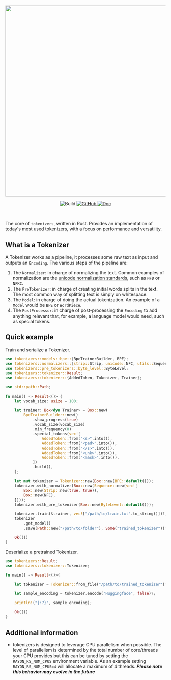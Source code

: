 <p align="center">
    <br>
    <img src="https://huggingface.co/landing/assets/tokenizers/tokenizers-logo.png" width="600"/>
    <br>
<p>
<p align="center">
    <img alt="Build" src="https://github.com/huggingface/tokenizers/workflows/Rust/badge.svg">
    <a href="https://github.com/huggingface/tokenizers/blob/master/LICENSE">
        <img alt="GitHub" src="https://img.shields.io/github/license/huggingface/tokenizers.svg?color=blue">
    </a>
    <a href="https://docs.rs/tokenizers/">
        <img alt="Doc" src="https://docs.rs/tokenizers/badge.svg">
    </a>
</p>
<br>


The core of `tokenizers`, written in Rust.
Provides an implementation of today's most used tokenizers, with a focus on performance and
versatility.

## What is a Tokenizer

A Tokenizer works as a pipeline, it processes some raw text as input and outputs an `Encoding`.
The various steps of the pipeline are:

1. The `Normalizer`: in charge of normalizing the text. Common examples of normalization are
   the [unicode normalization standards](https://unicode.org/reports/tr15/#Norm_Forms), such as `NFD` or `NFKC`.
2. The `PreTokenizer`: in charge of creating initial words splits in the text. The most common way of
   splitting text is simply on whitespace.
3. The `Model`: in charge of doing the actual tokenization. An example of a `Model` would be
   `BPE` or `WordPiece`.
4. The `PostProcessor`: in charge of post-processing the `Encoding` to add anything relevant
   that, for example, a language model would need, such as special tokens.

## Quick example

Train and serialize a Tokenizer.


```Rust
use tokenizers::models::bpe::{BpeTrainerBuilder, BPE};
use tokenizers::normalizers::{strip::Strip, unicode::NFC, utils::Sequence};
use tokenizers::pre_tokenizers::byte_level::ByteLevel;
use tokenizers::tokenizer::Result;
use tokenizers::tokenizer::{AddedToken, Tokenizer, Trainer};

use std::path::Path;

fn main() -> Result<()> {
    let vocab_size: usize = 100;

    let trainer: Box<dyn Trainer> = Box::new(
        BpeTrainerBuilder::new()
            .show_progress(true)
            .vocab_size(vocab_size)
            .min_frequency(0)
            .special_tokens(vec![
                AddedToken::from("<s>".into()),
                AddedToken::from("<pad>".into()),
                AddedToken::from("</s>".into()),
                AddedToken::from("<unk>".into()),
                AddedToken::from("<mask>".into()),
            ])
            .build(),
    );

    let mut tokenizer = Tokenizer::new(Box::new(BPE::default()));
    tokenizer.with_normalizer(Box::new(Sequence::new(vec![
        Box::new(Strip::new(true, true)),
        Box::new(NFC),
    ])));
    tokenizer.with_pre_tokenizer(Box::new(ByteLevel::default()));

    tokenizer.train(&trainer, vec!["/path/to/train.txt".to_string()])?;
    tokenizer
        .get_model()
        .save(Path::new("/path/to/folder"), Some("trained_tokenizer"))?;

    Ok(())
}
```

Deserialize a pretrained Tokenizer.

```Rust
use tokenizers::Result;
use tokenizers::tokenizer::Tokenizer;

fn main() -> Result<()>{

    let tokenizer = Tokenizer::from_file("/path/to/trained_tokenizer")?;

    let sample_encoding = tokenizer.encode("Huggingface", false)?;

    println!("{:?}", sample_encoding);

    Ok(())
}
```

## Additional information

- tokenizers is designed to leverage CPU parallelism when possible. The level of parallelism is determined
by the total number of core/threads your CPU provides but this can be tuned by setting the `RAYON_RS_NUM_CPUS`
environment variable. As an example setting `RAYON_RS_NUM_CPUS=4` will allocate a maximum of 4 threads.
**_Please note this behavior may evolve in the future_**

